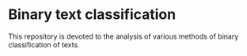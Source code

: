 # Binary text classification

This repository is devoted to the analysis of various methods of binary classification of texts.
